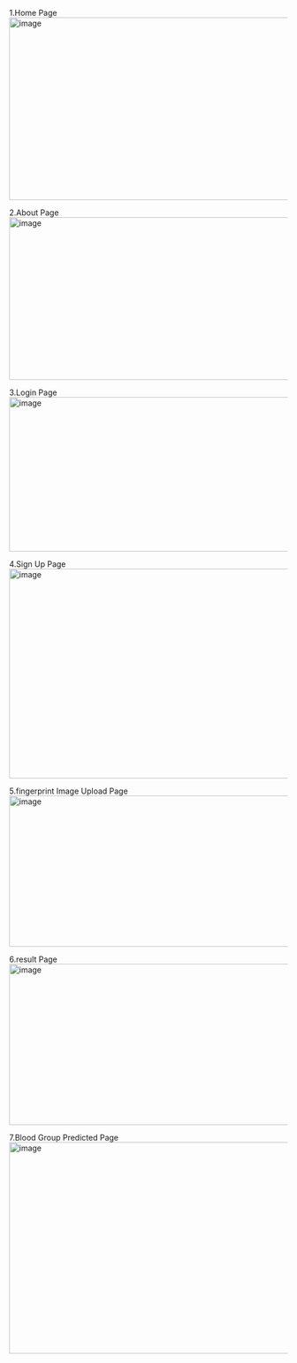 
1.Home Page
<img width="891" height="330" alt="image" src="https://github.com/user-attachments/assets/816709bd-4a18-463b-b5ae-c6b3f73ebcdf" />

2.About Page
<img width="890" height="294" alt="image" src="https://github.com/user-attachments/assets/691bdff5-fca0-4cce-bb9c-741babcee7ac" />

3.Login Page
<img width="905" height="279" alt="image" src="https://github.com/user-attachments/assets/f88c6185-1104-4636-8d17-66a3e9a39025" />

4.Sign Up Page
<img width="924" height="379" alt="image" src="https://github.com/user-attachments/assets/fca4fc97-00ea-440f-83e8-47789c5586e1" />

5.fingerprint Image Upload Page
<img width="905" height="273" alt="image" src="https://github.com/user-attachments/assets/13fe1562-48d4-42be-b94d-e50c3bf7e629" />

6.result Page
<img width="907" height="291" alt="image" src="https://github.com/user-attachments/assets/6fa4d10b-6246-4b44-b9cc-fe555def8f36" />

7.Blood Group Predicted Page
<img width="925" height="382" alt="image" src="https://github.com/user-attachments/assets/4d11cc05-9a9b-46cb-96d4-77fcd804e32f" />







